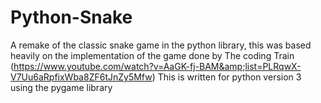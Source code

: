 # Python-Snake
A remake of the classic snake game in the python library, this was based heavily on the implementation of the game done by The coding Train (https://www.youtube.com/watch?v=AaGK-fj-BAM&amp;list=PLRqwX-V7Uu6aRpfixWba8ZF6tJnZy5Mfw)
This is written for python version 3 using the pygame library
